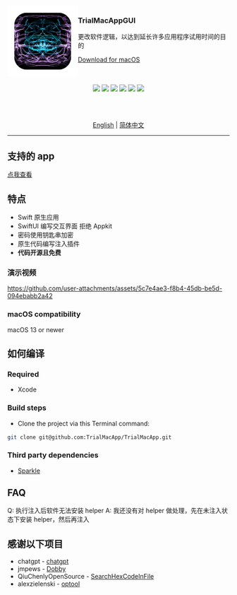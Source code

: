 <img src="./TrialMacAppGUI/Assets.xcassets/AppIcon.appiconset/icon_1024X1024 1.png" width="160" alt="App icon" align="left"/>

<div>
<h3>TrialMacAppGUI</h3>
<p>更改软件逻辑，以达到延长许多应用程序试用时间的目的</p>
<a href="https://github.com/TrialMacApp/TrialMacApp/releases/latest">Download for macOS</a>
</div>

<br/>
<br/>

<div align="center">

![](https://img.shields.io/github/downloads/TrialMacApp/TrialMacApp/total.svg?style=flat)
![](https://img.shields.io/github/release-pre/TrialMacApp/TrialMacApp.svg?style=flat)
![](https://img.shields.io/badge/platform-macOS-blue.svg?style=flat)
![](https://img.shields.io/github/license/TrialMacApp/TrialMacApp)
![](https://img.shields.io/github/stars/TrialMacApp/TrialMacApp)
![](https://img.shields.io/github/forks/TrialMacApp/TrialMacApp)

<br/>
<br/>

<a href="readme.md">English</a> | <a href="readme_zh-Hans.md">简体中文</a>

</div>

<hr>

## 支持的 app

<a href="app.md">点我查看</a>

## 特点

- Swift 原生应用
- SwiftUI 编写交互界面 拒绝 Appkit
- 密码使用钥匙串加密
- 原生代码编写注入插件
- **代码开源且免费**

### 演示视频

https://github.com/user-attachments/assets/5c7e4ae3-f8b4-45db-be5d-094ebabb2a42

### macOS compatibility

macOS 13 or newer

## 如何编译

### Required

- Xcode

### Build steps

- Clone the project via this Terminal command:

```sh
git clone git@github.com:TrialMacApp/TrialMacApp.git
```

### Third party dependencies

- [Sparkle](https://github.com/sparkle-project/Sparkle)

## FAQ

Q: 执行注入后软件无法安装 helper
A: 我还没有对 helper 做处理，先在未注入状态下安装 helper，然后再注入

## 感谢以下项目

- chatgpt - [chatgpt](https://chatgpt.com)
- jmpews - [Dobby](https://github.com/jmpews/Dobby)
- QiuChenlyOpenSource - [SearchHexCodeInFile](https://github.com/QiuChenlyOpenSource/SearchHexCodeInFile)
- alexzielenski - [optool](https://github.com/alexzielenski/optool)
